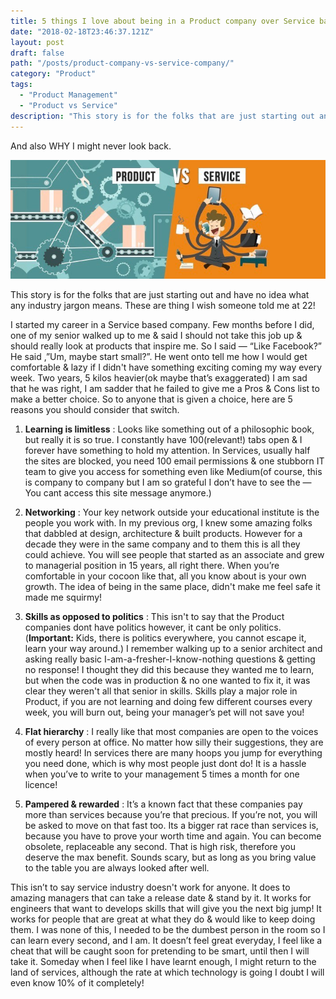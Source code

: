 ```yaml
---
title: 5 things I love about being in a Product company over Service based industry
date: "2018-02-18T23:46:37.121Z"
layout: post
draft: false
path: "/posts/product-company-vs-service-company/"
category: "Product"
tags:
  - "Product Management"
  - "Product vs Service"
description: "This story is for the folks that are just starting out and have no idea what any industry jargon means. These are thing I wish someone told me at 22!"
---
```


And also WHY I might never look back.

![Image by : Julianne Ponan](./1.jpg)

This story is for the folks that are just starting out and have no idea what any industry jargon means. These are thing I wish someone told me at 22!

I started my career in a Service based company. Few months before I did, one of my senior walked up to me & said I should not take this job up & should really look at products that inspire me. So I said — “Like Facebook?” He said ,”Um, maybe start small?”. He went onto tell me how I would get comfortable & lazy if I didn't have something exciting coming my way every week. Two years, 5 kilos heavier(ok maybe that’s exaggerated) I am sad that he was right, I am sadder that he failed to give me a Pros & Cons list to make a better choice. So to anyone that is given a choice, here are 5 reasons you should consider that switch.

1. **Learning is limitless** : Looks like something out of a philosophic book, but really it is so true. I constantly have 100(relevant!) tabs open & I forever have something to hold my attention. In Services, usually half the sites are blocked, you need 100 email permissions & one stubborn IT team to give you access for something even like Medium(of course, this is company to company but I am so grateful I don’t have to see the — You cant access this site message anymore.)

2. **Networking** : Your key network outside your educational institute is the people you work with. In my previous org, I knew some amazing folks that dabbled at design, architecture & built products. However for a decade they were in the same company and to them this is all they could achieve. You will see people that started as an associate and grew to managerial position in 15 years, all right there. When you’re comfortable in your cocoon like that, all you know about is your own growth. The idea of being in the same place, didn't make me feel safe it made me squirmy!

3. **Skills as opposed to politics** : This isn't to say that the Product companies dont have politics however, it cant be only politics.(**Important:** Kids, there is politics everywhere, you cannot escape it, learn your way around.) I remember walking up to a senior architect and asking really basic I-am-a-fresher-I-know-nothing questions & getting no response! I thought they did this because they wanted me to learn, but when the code was in production & no one wanted to fix it, it was clear they weren't all that senior in skills. Skills play a major role in Product, if you are not learning and doing few different courses every week, you will burn out, being your manager’s pet will not save you!

4. **Flat hierarchy** : I really like that most companies are open to the voices of every person at office. No matter how silly their suggestions, they are mostly heard! In services there are many hoops you jump for everything you need done, which is why most people just dont do! It is a hassle when you’ve to write to your management 5 times a month for one licence!

5. **Pampered & rewarded** : It’s a known fact that these companies pay more than services because you’re that precious. If you’re not, you will be asked to move on that fast too. Its a bigger rat race than services is, because you have to prove your worth time and again. You can become obsolete, replaceable any second. That is high risk, therefore you deserve the max benefit. Sounds scary, but as long as you bring value to the table you are always looked after well.

This isn’t to say service industry doesn't work for anyone. It does to amazing managers that can take a release date & stand by it. It works for engineers that want to develops skills that will give you the next big jump! It works for people that are great at what they do & would like to keep doing them. I was none of this, I needed to be the dumbest person in the room so I can learn every second, and I am. It doesn’t feel great everyday, I feel like a cheat that will be caught soon for pretending to be smart, until then I will take it. Someday when I feel like I have learnt enough, I might return to the land of services, although the rate at which technology is going I doubt I will even know 10% of it completely!
